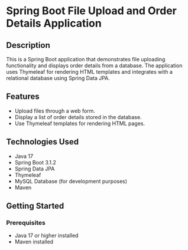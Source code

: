 # Spring Boot File Upload and Order Details Application

## Description

This is a Spring Boot application that demonstrates file uploading functionality and displays order details from a database. The application uses Thymeleaf for rendering HTML templates and integrates with a relational database using Spring Data JPA.

## Features

- Upload files through a web form.
- Display a list of order details stored in the database.
- Use Thymeleaf templates for rendering HTML pages.

## Technologies Used

- Java 17
- Spring Boot 3.1.2
- Spring Data JPA
- Thymeleaf
- MySQL Database (for development purposes)
- Maven

## Getting Started

### Prerequisites

- Java 17 or higher installed
- Maven installed
